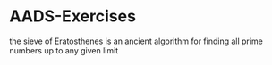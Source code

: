 # AADS-Exercises

the sieve of Eratosthenes is an ancient algorithm for finding all prime numbers up to any given limit
